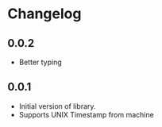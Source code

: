 # Changelog

## 0.0.2
- Better typing

## 0.0.1

- Initial version of library.
- Supports UNIX Timestamp from machine